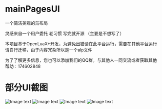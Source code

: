 # mainPagesUI
一个简洁美观的氚布局

灵感来自一个用户委托
老习惯 写完就开源 （主要是不想写了）

本项目基于OpenLuaX+开发，为避免出错请在此平台运行，需要在其他平台运行请自行迁移，由于内容冗杂所以是一个alp文件

为了了解更多信息，您也可以添加我们的QQ群，与其他人一同交流或者获取其他帮助：174602848

# 部分UI截图
![Image text](https://raw.githubusercontent.com/Tritium-Ultra/TritiumLayout/main/screenshotSave/1707039339423.png)
![Image text](https://raw.githubusercontent.com/Tritium-Ultra/TritiumLayout/main/screenshotSave/1707039343762.png)
![Image text](https://raw.githubusercontent.com/Tritium-Ultra/TritiumLayout/main/screenshotSave/1707039347376.png)
![Image text](https://raw.githubusercontent.com/Tritium-Ultra/TritiumLayout/main/screenshotSave/1707039351430.png)
